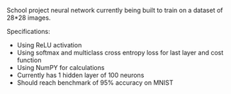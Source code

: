 School project neural network currently being built to train on a dataset of 28*28 images.

Specifications:
- Using ReLU activation
- Using softmax and multiclass cross entropy loss for last layer and cost function
- Using NumPY for calculations
- Currently has 1 hidden layer of 100 neurons
- Should reach benchmark of 95% accuracy on MNIST
